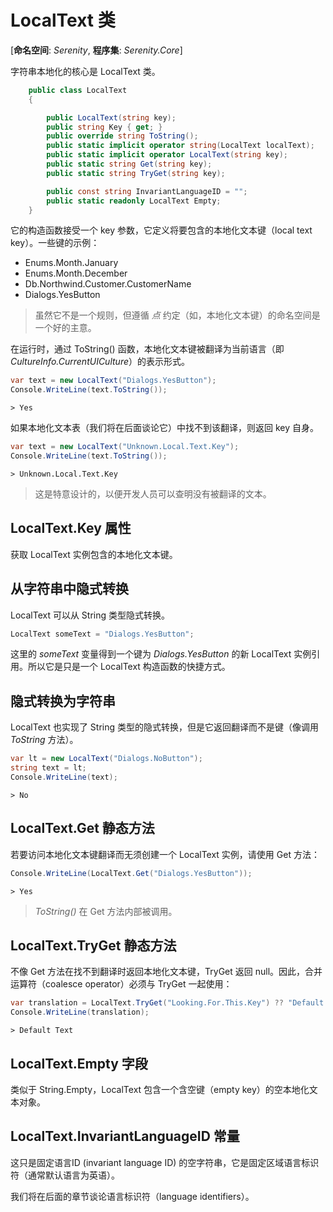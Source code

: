 # LocalText 类

[**命名空间**: *Serenity*, **程序集**: *Serenity.Core*]

字符串本地化的核心是 LocalText 类。

```cs
    public class LocalText
    {

        public LocalText(string key);
        public string Key { get; }
        public override string ToString();
        public static implicit operator string(LocalText localText);
        public static implicit operator LocalText(string key);
        public static string Get(string key);
        public static string TryGet(string key);

        public const string InvariantLanguageID = "";
        public static readonly LocalText Empty;
    }
```

它的构造函数接受一个 key 参数，它定义将要包含的本地化文本键（local text key）。一些键的示例：

- Enums.Month.January
- Enums.Month.December
- Db.Northwind.Customer.CustomerName
- Dialogs.YesButton

> 虽然它不是一个规则，但遵循 *点* 约定（如，本地化文本键）的命名空间是一个好的主意。

在运行时，通过 ToString() 函数，本地化文本键被翻译为当前语言（即 *CultureInfo.CurrentUICulture*）的表示形式。

```cs
var text = new LocalText("Dialogs.YesButton");
Console.WriteLine(text.ToString());
```

```
> Yes
```

如果本地化文本表（我们将在后面谈论它）中找不到该翻译，则返回 key 自身。

```cs
var text = new LocalText("Unknown.Local.Text.Key");
Console.WriteLine(text.ToString());
```

```
> Unknown.Local.Text.Key
```

> 这是特意设计的，以便开发人员可以查明没有被翻译的文本。


## LocalText.Key 属性

获取 LocalText 实例包含的本地化文本键。

## 从字符串中隐式转换

LocalText 可以从 String 类型隐式转换。

```cs
LocalText someText = "Dialogs.YesButton";
```

这里的 *someText* 变量得到一个键为 *Dialogs.YesButton* 的新 LocalText 实例引用。所以它是只是一个 LocalText 构造函数的快捷方式。

## 隐式转换为字符串

LocalText 也实现了 String 类型的隐式转换，但是它返回翻译而不是键（像调用 *ToString* 方法）。

```cs
var lt = new LocalText("Dialogs.NoButton");
string text = lt;
Console.WriteLine(text);
```

```
> No
```

## LocalText.Get 静态方法

若要访问本地化文本键翻译而无须创建一个 LocalText 实例，请使用 Get 方法：

```cs
Console.WriteLine(LocalText.Get("Dialogs.YesButton"));
```

```
> Yes
```

> *ToString()* 在 Get 方法内部被调用。

## LocalText.TryGet 静态方法

不像 Get 方法在找不到翻译时返回本地化文本键，TryGet 返回 null。因此，合并运算符（coalesce operator）必须与 TryGet 一起使用：

```cs
var translation = LocalText.TryGet("Looking.For.This.Key") ?? "Default Text";
Console.WriteLine(translation);
```

```
> Default Text
```

## LocalText.Empty 字段

类似于 String.Empty，LocalText 包含一个含空键（empty key）的空本地化文本对象。


## LocalText.InvariantLanguageID 常量

这只是固定语言ID (invariant language ID) 的空字符串，它是固定区域语言标识符（通常默认语言为英语）。

我们将在后面的章节谈论语言标识符（language identifiers）。
